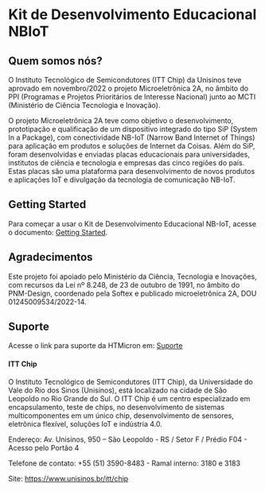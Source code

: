 # Kit de Desenvolvimento Educacional NBIoT

## Quem somos nós?

O Instituto Tecnológico de Semicondutores (ITT Chip) da Unisinos teve aprovado em novembro/2022 o projeto Microeletrônica 2A, no âmbito do PPI (Programas e Projetos Prioritários de Interesse Nacional) junto ao MCTI (Ministério de Ciência Tecnologia e Inovação).    

O projeto Microeletrônica 2A teve como objetivo o desenvolvimento, prototipação e qualificação de um dispositivo integrado do tipo SiP (System In a Package), com conectividade NB-IoT (Narrow Band Internet of Things) para aplicação em produtos e soluções de Internet da Coisas. Além do SiP, foram desenvolvidas e enviadas placas educacionais para universidades, institutos de ciência e tecnologia e empresas das cinco regiões do país. Estas placas são uma plataforma para desenvolvimento de novos produtos e aplicações IoT e divulgação da tecnologia de comunicação NB-IoT.


## Getting Started

Para começar a usar o Kit de Desenvolvimento Educacional NB-IoT, acesse o documento: [Getting Started](https://github.com/ittchip-ppi/NBIoT/blob/main/6.%20Getting%20Started/Getting_Started_PPI_Dev_Kit_V1_1.pdf).


## Agradecimentos

Este projeto foi apoiado pelo Ministério da Ciência, Tecnologia e Inovações, com recursos da Lei nº 8.248, de 23 de outubro de 1991, no âmbito do PNM-Design, coordenado pela Softex e publicado microeletrônica 2A, DOU 01245009534/2022-14.


## Suporte

Acesse o link para suporte da HTMicron em: [Suporte](https://forms.clickup.com/30922216/f/xfnf8-16347/KBY0CL3SXRGB73D0GR)







#### ITT Chip

O Instituto Tecnológico de Semicondutores (ITT Chip), da Universidade do Vale do Rio dos Sinos (Unisinos), está localizado na cidade de São Leopoldo no Rio Grande do Sul.
O ITT Chip é um centro especializado em encapsulamento, teste de chips, no desenvolvimento de sistemas multicomponentes em um único chip, desenvolvimento de sensores, eletrônica flexível, soluções IoT e indústria 4.0.


Endereço: Av. Unisinos, 950 – São Leopoldo - RS / Setor F / Prédio F04 - Acesso pelo Portão 4

Telefone de contato: +55 (51) 3590-8483 - Ramal interno: 3180 e 3183

Site: https://www.unisinos.br/itt/chip

